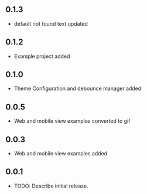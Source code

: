 ## 0.1.3 

* default not found text updated

## 0.1.2    

* Example project added

## 0.1.0

* Theme Configuration and debounce manager added 

## 0.0.5

* Web and mobile view examples converted to gif

## 0.0.3

* Web and mobile view examples added

## 0.0.1

* TODO: Describe initial release.
